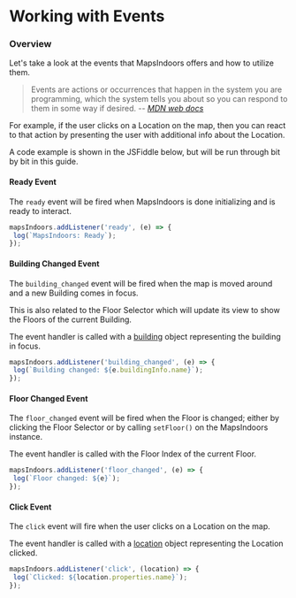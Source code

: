 # Working with Events

### Overview[​](https://docs.mapsindoors.com/working-with-events#overview) <a href="#overview" id="overview"></a>

Let's take a look at the events that MapsIndoors offers and how to utilize them.

> Events are actions or occurrences that happen in the system you are programming, which the system tells you about so you can respond to them in some way if desired. -- [_MDN web docs_](https://developer.mozilla.org/en-US/docs/Learn/JavaScript/Building\_blocks/Events)

For example, if the user clicks on a Location on the map, then you can react to that action by presenting the user with additional info about the Location.

A code example is shown in the JSFiddle below, but will be run through bit by bit in this guide.

#### Ready Event[​](https://docs.mapsindoors.com/working-with-events#ready-event) <a href="#ready-event" id="ready-event"></a>

The `ready` event will be fired when MapsIndoors is done initializing and is ready to interact.

```javascript
mapsIndoors.addListener('ready', (e) => {
 log(`MapsIndoors: Ready`);
});
```

#### Building Changed Event[​](https://docs.mapsindoors.com/working-with-events#building-changed-event-1) <a href="#building-changed-event-1" id="building-changed-event-1"></a>

The `building_changed` event will be fired when the map is moved around and a new Building comes in focus.

This is also related to the Floor Selector which will update its view to show the Floors of the current Building.

The event handler is called with a [building](https://app.mapsindoors.com/mapsindoors/js/sdk/latest/docs/global.html#Building) object representing the building in focus.

```javascript
mapsIndoors.addListener('building_changed', (e) => {
 log(`Building changed: ${e.buildingInfo.name}`);
});
```

#### Floor Changed Event[​](https://docs.mapsindoors.com/working-with-events#floor-changed-event-1) <a href="#floor-changed-event-1" id="floor-changed-event-1"></a>

The `floor_changed` event will be fired when the Floor is changed; either by clicking the Floor Selector or by calling `setFloor()` on the MapsIndoors instance.

The event handler is called with the Floor Index of the current Floor.

```javascript
mapsIndoors.addListener('floor_changed', (e) => {
 log(`Floor changed: ${e}`);
});
```

#### Click Event[​](https://docs.mapsindoors.com/working-with-events#click-event) <a href="#click-event" id="click-event"></a>

The `click` event will fire when the user clicks on a Location on the map.

The event handler is called with a [location](https://app.mapsindoors.com/mapsindoors/js/sdk/latest/docs/global.html#Location) object representing the Location clicked.

```javascript
mapsIndoors.addListener('click', (location) => {
 log(`Clicked: ${location.properties.name}`);
});
```
